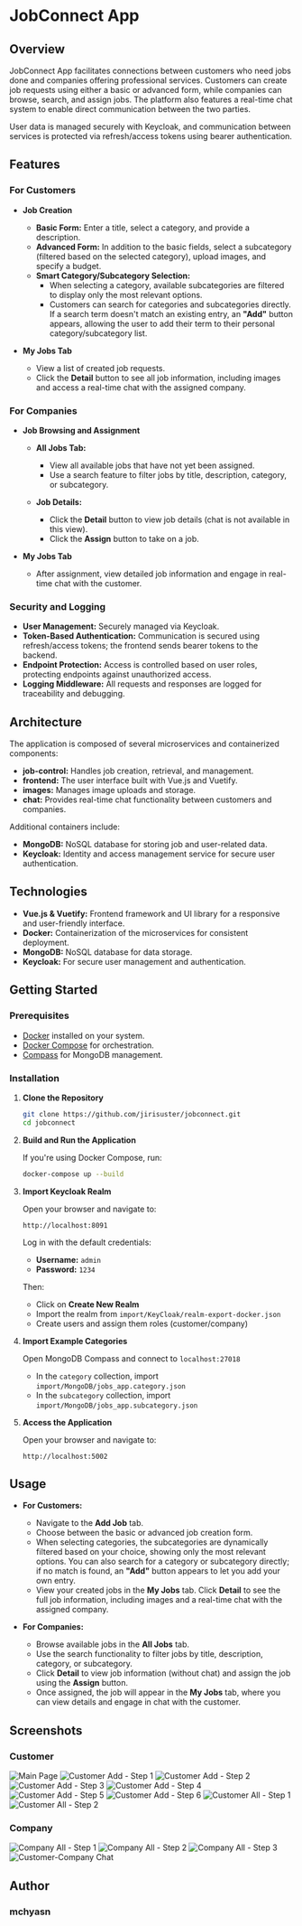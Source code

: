 # JobConnect App

## Overview

JobConnect App facilitates connections between customers who need jobs done and companies offering professional services. Customers can create job requests using either a basic or advanced form, while companies can browse, search, and assign jobs. The platform also features a real-time chat system to enable direct communication between the two parties.

User data is managed securely with Keycloak, and communication between services is protected via refresh/access tokens using bearer authentication.

## Features

### For Customers

- **Job Creation**

  - **Basic Form:** Enter a title, select a category, and provide a description.
  - **Advanced Form:** In addition to the basic fields, select a subcategory (filtered based on the selected category), upload images, and specify a budget.
  - **Smart Category/Subcategory Selection:**  
    - When selecting a category, available subcategories are filtered to display only the most relevant options.
    - Customers can search for categories and subcategories directly. If a search term doesn't match an existing entry, an **"Add"** button appears, allowing the user to add their term to their personal category/subcategory list.

- **My Jobs Tab**
  
  - View a list of created job requests.
  - Click the **Detail** button to see all job information, including images and access a real-time chat with the assigned company.

### For Companies

- **Job Browsing and Assignment**
  
  - **All Jobs Tab:**
 
    - View all available jobs that have not yet been assigned.
    - Use a search feature to filter jobs by title, description, category, or subcategory.
  
  - **Job Details:**
    
    - Click the **Detail** button to view job details (chat is not available in this view).
    - Click the **Assign** button to take on a job.

- **My Jobs Tab**
  
  - After assignment, view detailed job information and engage in real-time chat with the customer.

### Security and Logging

- **User Management:** Securely managed via Keycloak.
- **Token-Based Authentication:** Communication is secured using refresh/access tokens; the frontend sends bearer tokens to the backend.
- **Endpoint Protection:** Access is controlled based on user roles, protecting endpoints against unauthorized access.
- **Logging Middleware:** All requests and responses are logged for traceability and debugging.

## Architecture

The application is composed of several microservices and containerized components:

- **job-control:** Handles job creation, retrieval, and management.
- **frontend:** The user interface built with Vue.js and Vuetify.
- **images:** Manages image uploads and storage.
- **chat:** Provides real-time chat functionality between customers and companies.

Additional containers include:

- **MongoDB:** NoSQL database for storing job and user-related data.
- **Keycloak:** Identity and access management service for secure user authentication.

## Technologies

- **Vue.js & Vuetify:** Frontend framework and UI library for a responsive and user-friendly interface.
- **Docker:** Containerization of the microservices for consistent deployment.
- **MongoDB:** NoSQL database for data storage.
- **Keycloak:** For secure user management and authentication.

## Getting Started

### Prerequisites

- [Docker](https://www.docker.com/get-started) installed on your system.
- [Docker Compose](https://docs.docker.com/compose/) for orchestration.
- [Compass](https://www.mongodb.com/try/download/compass) for MongoDB management.

### Installation

1. **Clone the Repository**

    ```bash
    git clone https://github.com/jirisuster/jobconnect.git
    cd jobconnect
    ```

2. **Build and Run the Application**

    If you're using Docker Compose, run:

    ```bash
    docker-compose up --build
    ```

3. **Import Keycloak Realm**

    Open your browser and navigate to:

    ```
    http://localhost:8091
    ```

    Log in with the default credentials:
    
    - **Username:** `admin`
    - **Password:** `1234`
    
    Then:
    
    - Click on **Create New Realm**
    - Import the realm from `import/KeyCloak/realm-export-docker.json`
    - Create users and assign them roles (customer/company)

4. **Import Example Categories**

    Open MongoDB Compass and connect to `localhost:27018`
    
    - In the `category` collection, import `import/MongoDB/jobs_app.category.json`
    - In the `subcategory` collection, import `import/MongoDB/jobs_app.subcategory.json`

5. **Access the Application**

    Open your browser and navigate to:

    ```
    http://localhost:5002
    ```

## Usage

- **For Customers:**
  - Navigate to the **Add Job** tab.
  - Choose between the basic or advanced job creation form.
  - When selecting categories, the subcategories are dynamically filtered based on your choice, showing only the most relevant options. You can also search for a category or subcategory directly; if no match is found, an **"Add"** button appears to let you add your own entry.
  - View your created jobs in the **My Jobs** tab. Click **Detail** to see the full job information, including images and a real-time chat with the assigned company.

- **For Companies:**
  - Browse available jobs in the **All Jobs** tab.
  - Use the search functionality to filter jobs by title, description, category, or subcategory.
  - Click **Detail** to view job information (without chat) and assign the job using the **Assign** button.
  - Once assigned, the job will appear in the **My Jobs** tab, where you can view details and engage in chat with the customer.

## Screenshots

### Customer

![Main Page](screenshots/main_page.png)
![Customer Add - Step 1](screenshots/customer_add_1.png)
![Customer Add - Step 2](screenshots/customer_add_2.png)
![Customer Add - Step 3](screenshots/customer_add_3.png)
![Customer Add - Step 4](screenshots/customer_add_4.png)
![Customer Add - Step 5](screenshots/customer_add_5.png)
![Customer Add - Step 6](screenshots/customer_add_6.png)
![Customer All - Step 1](screenshots/customer_all_1.png)
![Customer All - Step 2](screenshots/customer_all_2.png)

### Company

![Company All - Step 1](screenshots/company_all_1.png)
![Company All - Step 2](screenshots/company_all_2.png)
![Company All - Step 3](screenshots/company_all_3.png)
![Customer-Company Chat](screenshots/customer_company_chat.png)

## Author
### mchyasn
